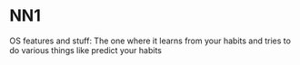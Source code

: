 # NN1
OS features and stuff:
The one where it learns from your habits and tries to do various things like predict your habits

